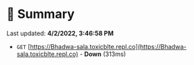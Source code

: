 # 📖 Summary
Last updated: **4/2/2022, 3:46:58 PM**

- `GET` [https://Bhadwa-sala.toxicblte.repl.co](https://Bhadwa-sala.toxicblte.repl.co) - **Down** (313ms)
